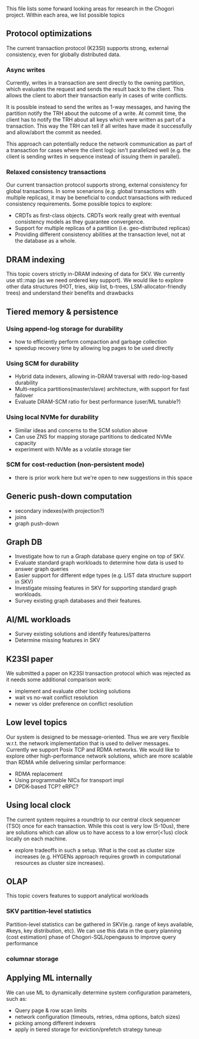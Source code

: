 This file lists some forward looking areas for research in the Chogori project. Within each area, we list possible topics

## Protocol optimizations
The current transaction protocol (K23SI) supports strong, external consistency, even for globally distributed data.

### Async writes
Currently, writes in a transaction are sent directly to the owning partition, which evaluates the request and sends the result back to the client. This allows the client to abort their transaction early in cases of write conflicts.

It is possible instead to send the writes as 1-way messages, and having the partition notify the TRH about the outcome of a write. At commit time, the client has to notify the TRH about all keys which were written as part of a transaction. This way the TRH can tell if all writes have made it successfully and allow/abort the commit as needed.

This approach can potentially reduce the network communication as part of a transaction for cases where the client logic isn't parallelized well (e.g. the client is sending writes in sequence instead of issuing them in parallel).

### Relaxed consistency transactions
Our current transaction protocol supports strong, external consistency for global transactions. In some scenarions (e.g. global transactions with multiple replicas), it may be beneficial to conduct transactions with reduced consistency requirements. 
Some possible topics to explore:
- CRDTs as first-class objects. CRDTs work really great with eventual consistency models as they guarantee convergence. 
- Support for multiple replicas of a partition (i.e. geo-distributed replicas)
- Providing different consistency abilities at the transaction level, not at the database as a whole.

## DRAM indexing
This topic covers strictly in-DRAM indexing of data for SKV. We currently use stl::map (as we need ordered key support). We would like to explore other data structures (HOT, tries, skip list, b-trees, LSM-allocator-friendly trees) and understand their benefits and drawbacks

## Tiered memory & persistence
### Using append-log storage for durability
- how to efficiently perform compaction and garbage collection
- speedup recovery time by allowing log pages to be used directly

### Using SCM for durability
- Hybrid data indexers, allowing in-DRAM traversal with redo-log-based durability
- Multi-replica partitions(master/slave) architecture, with support for fast failover
- Evaluate DRAM-SCM ratio for best performance (user/ML tunable?)

### Using local NVMe for durability
- Similar ideas and concerns to the SCM solution above
- Can use ZNS for mapping storage partitions to dedicated NVMe capacity
- experiment with NVMe as a volatile storage tier

### SCM for cost-reduction (non-persistent mode)
- there is prior work here but we're open to new suggestions in this space

## Generic push-down computation
- secondary indexes(with projection?)
- joins
- graph push-down

## Graph DB
- Investigate how to run a Graph database query engine on top of SKV.
- Evaluate standard graph workloads to determine how data is used to answer graph queries
- Easier support for different edge types (e.g. LIST data structure support in SKV)
- Investigate missing features in SKV for supporting standard graph workloads.
- Survey existing graph databases and their features.

## AI/ML workloads
- Survey existing solutions and identify features/patterns
- Determine missing features in SKV

## K23SI paper
We submitted a paper on K23SI transaction protocol which was rejected as it needs some additional comparison work:
- implement and evaluate other locking solutions
- wait vs no-wait conflict resolution
- newer vs older preference on conflict resolution

## Low level topics
Our system is designed to be message-oriented. Thus we are very flexible w.r.t. the network implementation that is used to deliver messages. Currently we support Posix TCP and RDMA networks. We would like to explore other high-performance network solutions, which are more scalable than RDMA while delivering similar performance:
- RDMA replacement
- Using programmable NICs for transport impl
- DPDK-based TCP? eRPC?

## Using local clock
The current system requires a roundtrip to our central clock sequencer (TSO) once for each transaction. While this cost is very low (5-10us), there are solutions which can allow us to have access to a low error(<1us) clock locally on each machine.
- explore tradeoffs in such a setup. What is the cost as cluster size increases (e.g. HYGENs approach requires growth in computational resources as cluster size increases).

## OLAP
This topic covers features to support analytical workloads

### SKV partition-level statistics
Partition-level statistics can be gathered in SKV(e.g. range of keys available, #keys, key distribution, etc). We can use this data in the query planning (cost estimation) phase of Chogori-SQL/opengauss to improve query performance

### columnar storage

## Applying ML internally
We can use ML to dynamically determine system configuration parameters, such as:
- Query page & row scan limits
- network configuration (timeouts, retries, rdma options, batch sizes)
- picking among different indexers
- apply in tiered storage for eviction/prefetch strategy tuneup
